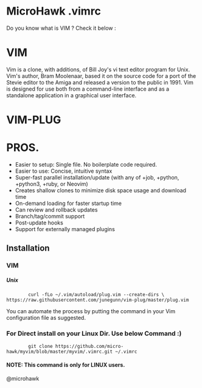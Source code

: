 # MicroHawk .vimrc
Do you know what is VIM ?
Check it below :
# VIM
Vim is a clone, with additions, of Bill Joy's vi text editor program for Unix. Vim's author, Bram Moolenaar, based it on the source code for a port of the Stevie editor to the Amiga and released a version to the public in 1991. Vim is designed for use both from a command-line interface and as a standalone application in a graphical user interface.

# VIM-PLUG
# PROS.

  *  Easier to setup: Single file. No boilerplate code required.
  *  Easier to use: Concise, intuitive syntax
  *  Super-fast parallel installation/update (with any of +job, +python, +python3, +ruby, or Neovim)
  *  Creates shallow clones to minimize disk space usage and download time
  *  On-demand loading for faster startup time
  *  Can review and rollback updates
  *  Branch/tag/commit support
  *  Post-update hooks
  *  Support for externally managed plugins

## Installation
### VIM
 ##### Unix
            curl -fLo ~/.vim/autoload/plug.vim --create-dirs \
    https://raw.githubusercontent.com/junegunn/vim-plug/master/plug.vim
    
You can automate the process by putting the command in your Vim configuration file as suggested.

### For Direct install on your Linux Dir. Use below Command :)
            git clone https://github.com/micro-hawk/myvim/blob/master/myvim/.vimrc.git ~/.vimrc

#### NOTE: This command is only for LINUX users.

@microhawk
        
